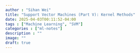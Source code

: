 ```yaml
---
author : "Sihan Wei"
title: "Support Vector Machines (Part V): Kernel Methods"
date: 2025-04-03T00:11:52-04:00
tags : ["Machine Learning", "SVM"]
categories : ["ml-notes"]
description : ""
image: ""
draft: true
---
```


